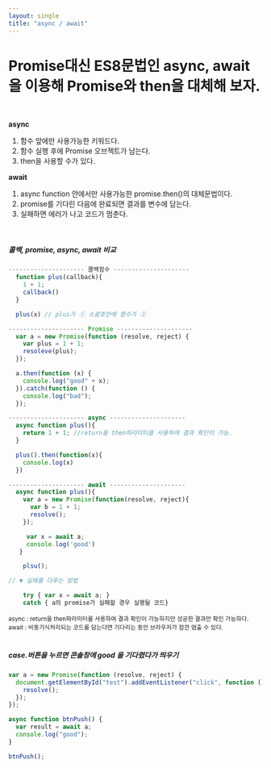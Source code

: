 ```yaml
---
layout: single
title: "async / await"
---
```


# Promise대신 ES8문법인 async, await을 이용해 Promise와 then을 대체해 보자.

<br>

**async**

1. 함수 앞에만 사용가능한 키워드다.
2. 함수 실행 후에 Promise 오브젝트가 남는다.
3. then을 사용할 수가 있다.

**await**

1. async function 안에서만 사용가능한 promise.then()의 대체문법이다.
2. promise를 기다린 다음에 완료되면 결과를 변수에 담는다.
3. 실패하면 에러가 나고 코드가 멈춘다.

<br>
<h5>콜백, promise, async, await 비교</h5>

```js
--------------------- 콜백함수 ---------------------
  function plus(callback){
    1 + 1;
    callback()
  }

  plus(x) // plus가 ① 소괄호안에 함수가 ②

--------------------- Promise ---------------------
  var a = new Promise(function (resolve, reject) {
    var plus = 1 + 1;
    resoleve(plus);
  });

  a.then(function (x) {
    console.log("good" + x);
  }).catch(function () {
    console.log("bad");
  });

--------------------- async ---------------------
  async function plus(){
    return 1 + 1; //return을 then파라미터를 사용하여 결과 확인이 가능.
  }

  plus().then(function(x){
    console.log(x)
  })

--------------------- await ---------------------
  async function plus(){
    var a = new Promise(function(resolve, reject){
      var b = 1 + 1;
      resolve();
    });

     var x = await a;
     console.log('good')
   }

    plsu();

// ▼ 실패를 다루는 방법

    try { var x = await a; }
    catch { a의 promise가 실패할 경우 실행될 코드}
```

<small>
async : return을 then파라미터를 사용하여 결과 확인이 가능하지만 성공한 결과만 확인 가능하다. <br>
await : 비동기식처리되는 코드를 담는다면 기다리는 동안 브라우저가 잠깐 멈출 수 있다.<br>
</small>

<br>
<h5>case.버튼을 누르면 콘솔창에 good 을 기다렸다가 띄우기</h5>

```js
var a = new Promise(function (resolve, reject) {
  document.getElementById("test").addEventListener("click", function () {
    resolve();
  });
});

async function btnPush() {
  var result = await a;
  console.log("good");
}

btnPush();
```
